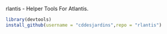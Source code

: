 rlantis - Helper Tools For Atlantis.

```R
library(devtools)
install_github(username = "cddesjardins",repo = "rlantis")
```

